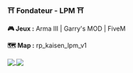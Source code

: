 ### ⛩️ Fondateur - LPM ⛩️

**🎮 Jeux :** Arma III | Garry's MOD | FiveM

**🗺️ Map :** rp_kaisen_lpm_v1

<a href="https://github.com/satmyx/satmyx">
  <img align="center" src="https://github-readme-stats.vercel.app/api?username=satmyx&show_icons=true&include_all_commits=true&theme=tokyonight&locale=fr"/>
</a>

<a href="https://github.com/anuraghazra/github-readme-stats">
  <img align="center" src="https://github-readme-stats.vercel.app/api/top-langs/?username=satmyx&theme=tokyonight&locale=fr" />
</a>
